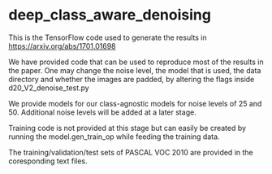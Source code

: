 # deep_class_aware_denoising
This is the TensorFlow code used to generate the results in https://arxiv.org/abs/1701.01698

We have provided code that can be used to reproduce most of the results in the paper. One may change the noise level, the model that is used, the data directory and whether the images are padded, by altering the flags inside d20_V2_denoise_test.py

We provide models for our class-agnostic models for noise levels of 25 and 50. Additional noise levels will be added at a later stage.

Training code is not provided at this stage but can easily be created by running the model.gen_train_op while feeding the training data.

The training/validation/test sets of PASCAL VOC 2010 are provided in the coresponding text files.
